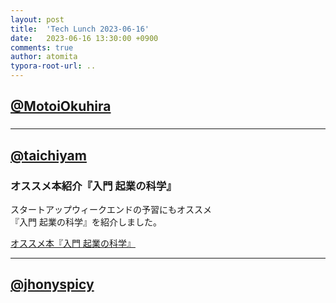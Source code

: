 ```yaml
---
layout: post
title:  'Tech Lunch 2023-06-16'
date:   2023-06-16 13:30:00 +0900
comments: true
author: atomita
typora-root-url: ..
---
```


## [@MotoiOkuhira](https://github.com/MotoiOkuhira)
### 

---

## [@taichiyam](https://github.com/taichiyam)
### オススメ本紹介『入門 起業の科学』

スタートアップウィークエンドの予習にもオススメ  
『入門 起業の科学』を紹介しました。  

[オススメ本『入門 起業の科学』](https://www.docswell.com/s/8826733942/ZNRJDW-2023-06-16-tech-lunch)


---

## [@jhonyspicy](https://github.com/jhonyspicy)
### 

